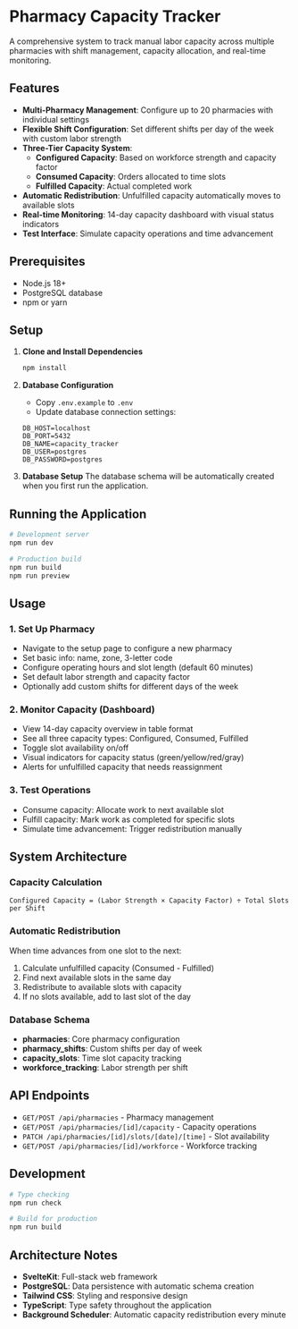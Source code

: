 # Pharmacy Capacity Tracker

A comprehensive system to track manual labor capacity across multiple pharmacies with shift management, capacity allocation, and real-time monitoring.

## Features

- **Multi-Pharmacy Management**: Configure up to 20 pharmacies with individual settings
- **Flexible Shift Configuration**: Set different shifts per day of the week with custom labor strength
- **Three-Tier Capacity System**:
  - **Configured Capacity**: Based on workforce strength and capacity factor
  - **Consumed Capacity**: Orders allocated to time slots
  - **Fulfilled Capacity**: Actual completed work
- **Automatic Redistribution**: Unfulfilled capacity automatically moves to available slots
- **Real-time Monitoring**: 14-day capacity dashboard with visual status indicators
- **Test Interface**: Simulate capacity operations and time advancement

## Prerequisites

- Node.js 18+ 
- PostgreSQL database
- npm or yarn

## Setup

1. **Clone and Install Dependencies**
   ```bash
   npm install
   ```

2. **Database Configuration**
   - Copy `.env.example` to `.env`
   - Update database connection settings:
   ```env
   DB_HOST=localhost
   DB_PORT=5432
   DB_NAME=capacity_tracker
   DB_USER=postgres
   DB_PASSWORD=postgres
   ```

3. **Database Setup**
   The database schema will be automatically created when you first run the application.

## Running the Application

```bash
# Development server
npm run dev

# Production build
npm run build
npm run preview
```

## Usage

### 1. Set Up Pharmacy
- Navigate to the setup page to configure a new pharmacy
- Set basic info: name, zone, 3-letter code
- Configure operating hours and slot length (default 60 minutes)
- Set default labor strength and capacity factor
- Optionally add custom shifts for different days of the week

### 2. Monitor Capacity (Dashboard)
- View 14-day capacity overview in table format
- See all three capacity types: Configured, Consumed, Fulfilled
- Toggle slot availability on/off
- Visual indicators for capacity status (green/yellow/red/gray)
- Alerts for unfulfilled capacity that needs reassignment

### 3. Test Operations
- Consume capacity: Allocate work to next available slot
- Fulfill capacity: Mark work as completed for specific slots
- Simulate time advancement: Trigger redistribution manually

## System Architecture

### Capacity Calculation
```
Configured Capacity = (Labor Strength × Capacity Factor) ÷ Total Slots per Shift
```

### Automatic Redistribution
When time advances from one slot to the next:
1. Calculate unfulfilled capacity (Consumed - Fulfilled)
2. Find next available slots in the same day
3. Redistribute to available slots with capacity
4. If no slots available, add to last slot of the day

### Database Schema
- **pharmacies**: Core pharmacy configuration
- **pharmacy_shifts**: Custom shifts per day of week
- **capacity_slots**: Time slot capacity tracking
- **workforce_tracking**: Labor strength per shift

## API Endpoints

- `GET/POST /api/pharmacies` - Pharmacy management
- `GET/POST /api/pharmacies/[id]/capacity` - Capacity operations
- `PATCH /api/pharmacies/[id]/slots/[date]/[time]` - Slot availability
- `GET/POST /api/pharmacies/[id]/workforce` - Workforce tracking

## Development

```bash
# Type checking
npm run check

# Build for production
npm run build
```

## Architecture Notes

- **SvelteKit**: Full-stack web framework
- **PostgreSQL**: Data persistence with automatic schema creation
- **Tailwind CSS**: Styling and responsive design
- **TypeScript**: Type safety throughout the application
- **Background Scheduler**: Automatic capacity redistribution every minute
